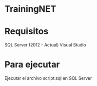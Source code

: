 # TrainingNET
# Requisitos
SQL Server (2012 - Actual)
Visual Studio

# Para ejecutar
Ejecutar el archivo script.sql en SQL Server
